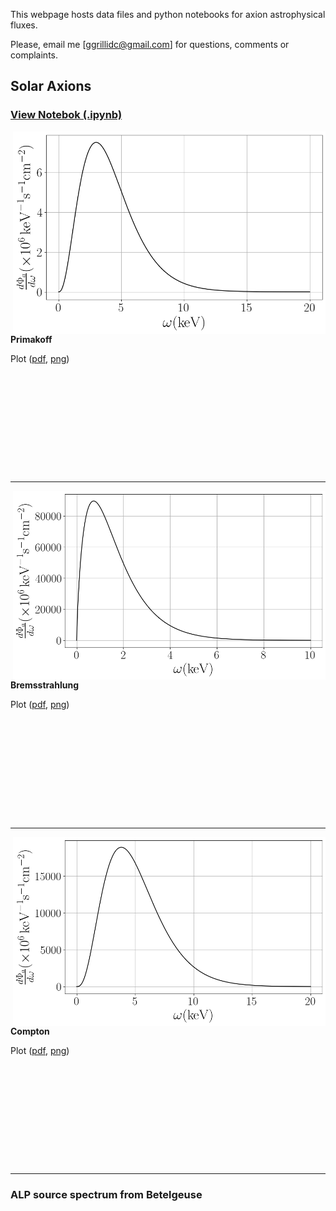 This webpage hosts data files and python notebooks for axion astrophysical fluxes. 

Please, email me [ggrillidc@gmail.com] for questions, comments or complaints.

## Solar Axions

### [View Notebok (.ipynb)](https://github.com/ggrillidc/AxionAstrophysicalFluxes/blob/main/notebooks/SolarAxions.ipynb)

<img align="right" width="500" src="plots/plots_png/Primakoff_axion_flux_plot.png">

**Primakoff**

Plot ([pdf](https://github.com/ggrillidc/AxionAstrophysicalFluxes/raw/main/plots/Primakoff_axion_flux_plot.pdf), [png](https://github.com/ggrillidc/AxionAstrophysicalFluxes/raw/main/plots/plots_png/Primakoff_axion_flux_plot.png))


### &nbsp;
### &nbsp;
### &nbsp;
### &nbsp;



---

<img align="right" width="500" src="plots/plots_png/Bremsstrahlung_axion_flux_plot.png">

**Bremsstrahlung**

Plot ([pdf](https://github.com/ggrillidc/AxionAstrophysicalFluxes/raw/main/plots/Bremsstrahlung_axion_flux_plot.pdf), [png](https://github.com/ggrillidc/AxionAstrophysicalFluxes/raw/main/plots/plots_png/Bremsstrahlung_axion_flux_plot.png))



### &nbsp;
### &nbsp;
### &nbsp;
### &nbsp;



---

<img align="right" width="500" src="plots/plots_png/Compton_axion_flux_plot.png">

**Compton**

Plot ([pdf](https://github.com/ggrillidc/AxionAstrophysicalFluxes/raw/main/plots/Compton_axion_flux_plot.pdf), [png](https://github.com/ggrillidc/AxionAstrophysicalFluxes/raw/main/plots/plots_png/Compton_axion_flux_plot.png))



### &nbsp;
### &nbsp;
### &nbsp;
### &nbsp;



---

### ALP source spectrum from Betelgeuse
